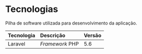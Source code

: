 Tecnologias
===========

Pilha de software utilizada para desenvolvimento da aplicação.

| Tecnologia | Descrição | Versão |
|:----- |:----- |:----- |
| Laravel | _Framework_ PHP | 5.6 |

